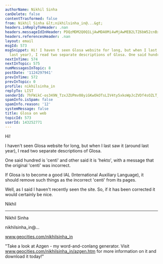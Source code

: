 ```yaml
---
authorName: Nikhil Sinha
canDelete: false
contentTrasformed: false
from: Nikhil Sinha &lt;nikhilsinha_in@...&gt;
headers.inReplyToHeader: .nan
headers.messageIdInHeader: PDQzMDM2Q0Q1LjAwMDA0Mi4wMjAwMEB2LTZ6bW52cnBxdzJjYnk+
headers.referencesHeader: .nan
layout: email
msgId: 573
msgSnippet: Hi! I haven t seen Glosa website for long, but when I last saw it (around
  last year), I read two separate descriptions of Glosa. One said hundred is centi
nextInTime: 574
nextInTopic: 575
numMessagesInTopic: 8
postDate: '1124297941'
prevInTime: 572
prevInTopic: 0
profile: nikhilsinha_in
replyTo: LIST
senderId: 7hFWikC-os349N_TzxJZUPmv08yiGKwOkOTsLIV4ty5xkoWpJcZVDf4sOZLT_9h-XyJ7XbYECYzES2Cl3G16PNtrHozdW-PAzRQotkvUiO0
spamInfo.isSpam: false
spamInfo.reason: '12'
systemMessage: false
title: Glosa on web
topicId: 573
userId: 143252771
---
```


Hi!

I haven't seen Glosa website for long, but when I last saw it (around last
year), I read two separate descriptions of Glosa.

One said hundred is 'centi' and other said it is 'hekto', with a message
that the original 'centi' was incorrect.

If Glosa is to become a good IAL (International Auxiliary Language), it
should remove such things as the incorrect 'centi' from its pages.

Well, as I said I haven't recently seen the site. So, if it has been
corrected it would certainly be nice.

Nikhil



---

Nikhil Sinha

nikhilsinha_in@...

www.geocities.com/nikhilsinha_in

"Take a look at Azgen - my word-and-conlang generator. Visit www.geocities.com/nikhilsinha_in/azgen.htm for more information on it and download it today!"

